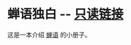 # 蝉语独白 -- [只读链接](https://readonly.link/books/github.com/xieyuheng/cicada-monologues)

这是一本介绍 [蝉语](https://cicada-lang.org) 的小册子。
